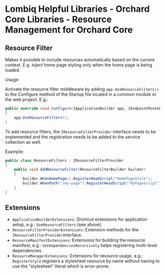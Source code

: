 # Lombiq Helpful Libraries - Orchard Core Libraries - Resource Management for Orchard Core

## Resource Filter

Makes it possible to include resources automatically based on the current context. E.g. inject home page styling only when the home page is being loaded.

Usage:

Activate the resource filter middleware by adding `app.UseResourceFilters()` to the Configure method of the Startup file located in a common module or the web project. E.g.:

```C#
public override void Configure(IApplicationBuilder app, IEndpointRouteBuilder routes, IServiceProvider serviceProvider)
{
    app.UseResourceFilters();
}
```

To add resource filters, the `IResourceFilterProvider` interface needs to be implemented and the registration needs to be added to the service collection as well.

Example:

```C#
public class ResourceFilters : IResourceFilterProvider
{
    public void AddResourceFilter(ResourceFilterBuilder builder)
    {
        builder.WhenHomePage().RegisterHeadScript("HomePageStyle");
        builder.WhenPath("/my-page").RegisterHeadScript("MyPageScript");
    }
}
```

## Extensions

- `ApplicationBuilderExtensions`: Shortcut extensions for application setup, e.g.: `UseResourceFilters` (see above).
- `ResourceFilterProviderExtensions`: Extension methods for the `IResourceFilterProvider`interface.
- `ResourceManifestExtensions`: Extensions for building the resource manifest, e.g.: `SetDependenciesRecursively` helps registering multi-level dependencies.
- `ResourceManagerExtensions`: Extensions for resource usage, e.g.: `RegisterStyle` registers a stylesheet resource by name without having to use the "stylesheet" literal which is error-prone.
